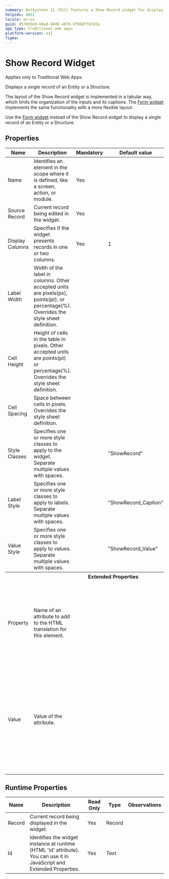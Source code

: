 ```yaml
---
summary: OutSystems 11 (O11) features a Show Record widget for displaying single records in Traditional Web Apps with tabular layout constraints.
helpids: 4022
locale: en-us
guid: d570d3e9-60ad-40d8-a87b-df968ff67d2a
app_type: traditional web apps
platform-version: o11
figma:
---
```


# Show Record Widget

<div class="info" markdown="1">

Applies only to Traditional Web Apps.

</div>

Displays a single record of an Entity or a Structure.

<div class="info" markdown="1">

The layout of the Show Record widget is implemented in a tabular way, which limits the organization of the inputs and its captions. The [Form widget](<servicestudio-plugin-widgets-form.md>) implements the same functionality with a more flexible layout.

Use the [Form widget](<servicestudio-plugin-widgets-form.md>) instead of the Show Record widget to display a single record of an Entity or a Structure.

</div>

## Properties

<table markdown="1">
<thead>
<tr>
<th>Name</th>
<th>Description</th>
<th>Mandatory</th>
<th>Default value</th>
<th>Observations</th>
</tr>
</thead>
<tbody>
<tr>
<td title="Name">Name</td>
<td>Identifies an element in the scope where it is defined, like a screen, action, or module.</td>
<td>Yes</td>
<td></td>
<td></td>
</tr>
<tr>
<td title="Source Record">Source Record</td>
<td>Current record being edited in the widget.</td>
<td>Yes</td>
<td></td>
<td></td>
</tr>
<tr>
<td title="Display Columns">Display Columns</td>
<td>Specifies if the widget presents records in one or two columns.</td>
<td>Yes</td>
<td>1</td>
<td></td>
</tr>
<tr>
<td title="Label Width">Label Width</td>
<td>Width of the label in columns. Other accepted units are pixels(px), points(pt), or percentage(%). Overrides the style sheet definition.</td>
<td></td>
<td></td>
<td></td>
</tr>
<tr>
<td title="Cell Height">Cell Height</td>
<td>Height of cells in the table in pixels. Other accepted units are points(pt) or percentage(%). Overrides the style sheet definition.</td>
<td></td>
<td></td>
<td></td>
</tr>
<tr>
<td title="Cell Spacing">Cell Spacing</td>
<td>Space between cells in pixels. Overrides the style sheet definition.</td>
<td></td>
<td></td>
<td></td>
</tr>
<tr>
<td title="Style Classes">Style Classes</td>
<td>Specifies one or more style classes to apply to the widget. Separate multiple values with spaces.</td>
<td></td>
<td>"ShowRecord"</td>
<td></td>
</tr>
<tr>
<td title="Label Style">Label Style</td>
<td>Specifies one or more style classes to apply to labels. Separate multiple values with spaces.</td>
<td></td>
<td>"ShowRecord_Caption"</td>
<td></td>
</tr>
<tr>
<td title="Value Style">Value Style</td>
<td>Specifies one or more style classes to apply to values. Separate multiple values with spaces.</td>
<td></td>
<td>"ShowRecord_Value"</td>
<td></td>
</tr>
<tr >
<th colspan="5">Extended Properties</th>
</tr>
<tr>
<td title="Property">Property</td>
<td>Name of an attribute to add to the HTML translation for this element.</td>
<td></td>
<td></td>
<td>You can pick a property from the drop-down list or type a free text. The name of the property will not be validated by the platform.<br/><br/>Duplicated properties are not allowed. Spaces, " or ' are also not allowed.</td>
</tr>
<tr>
<td title="Value">Value</td>
<td>Value of the attribute.</td>
<td></td>
<td></td>
<td>You can type the value directly or write expressions using the Expression Editor.<br/><br/>If the Value is empty, the corresponding HTML tag is created as property="property". For example, the nowrap property does not require a value, therefore nowrap="nowrap" is added.</td>
</tr>
</tbody>
</table>

## Runtime Properties

<table markdown="1">
<thead>
<tr>
<th>Name</th>
<th>Description</th>
<th>Read Only</th>
<th>Type</th>
<th>Observations</th>
</tr>
</thead>
<tbody>
<tr>
<td>Record</td>
<td>Current record being displayed in the widget.</td>
<td>Yes</td>
<td>Record</td>
<td></td>
</tr>
<tr>
<td>Id</td>
<td>Identifies the widget instance at runtime (HTML 'id' attribute). You can use it in JavaScript and Extended Properties.</td>
<td>Yes</td>
<td>Text</td>
<td></td>
</tr>
</tbody>
</table>

